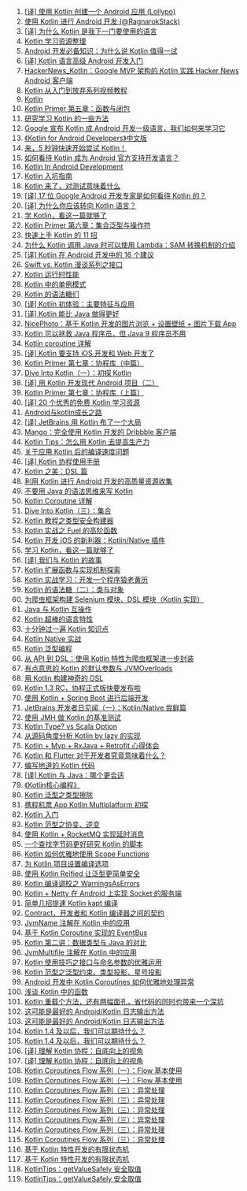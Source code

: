 1. [[译] 使用 Kotlin 创建一个 Android 应用 (Lollypo)](https://weekly.manong.io/bounce?url=https%3A%2F%2Fgithub.com%2Fbboyfeiyu%2Fandroid-tech-frontier%2Ftree%2Fmaster%2Fandroidweekly%2FKotlin%2520for%2520Android%2520%28II%29%25E5%2588%259B%25E5%25BB%25BA%25E4%25B8%2580%25E4%25B8%25AA%25E5%25B7%25A5%25E7%25A8%258B&aid=2090&nid=66)
1. [使用 Kotlin 进行 Android 开发 (@RagnarokStack)](https://weekly.manong.io/bounce?url=http%3A%2F%2Fragnraok.github.io%2Fusing-kotlin-to-write-android-app.html&aid=2731&nid=77)
1. [[译] 为什么 Kotlin 是我下一门要使用的语言](https://weekly.manong.io/bounce?url=http%3A%2F%2Fwww.demojameson.com%2F2015%2F11%2F08%2Fwhy-kotlin%2F&aid=4477&nid=97)
1. [Kotlin 学习资源整理](https://weekly.manong.io/bounce?url=http%3A%2F%2Fmp.weixin.qq.com%2Fs%3F__biz%3DMzA3ODg4MDk0Ng%3D%3D%26mid%3D401833091%26idx%3D1%26sn%3D9685218eeac4abfbafdfacd81950bfa1&aid=5324&nid=106)
1. [Android 开发必备知识：为什么说 Kotlin 值得一试](https://weekly.manong.io/bounce?url=http%3A%2F%2Fmp.weixin.qq.com%2Fs%3F__biz%3DMzA3NTYzODYzMg%3D%3D%26mid%3D404087761%26idx%3D1%26sn%3Dd80625ee52f860a7a2ed4c238d2151b6&aid=5358&nid=107)
1. [[译] Kotlin 语言高级 Android 开发入门](https://weekly.manong.io/bounce?url=https%3A%2F%2Frealm.io%2Fcn%2Fnews%2Foredev-jake-wharton-kotlin-advancing-android-dev%2F&aid=5572&nid=110)
1. [HackerNews_Kotlin：Google MVP 架构的 Kotlin 实践 Hacker News Android 客户端](https://weekly.manong.io/bounce?url=https%3A%2F%2Fgithub.com%2Fxfans%2FHackerNews_Kotlin&aid=6741&nid=124)
1. [Kotlin 从入门到放弃系列视频教程](https://weekly.manong.io/bounce?url=https%3A%2F%2Ftoutiao.io%2Fk%2F7y3tgt&aid=8685&nid=154)
1. [Kotlin](https://weekly.manong.io/bounce?url=http%3A%2F%2Ftoutiao.io%2Fsubjects%2F202803&aid=9142&nid=160)
1. [Kotlin Primer 第五章：函数与闭包](https://weekly.manong.io/bounce?url=https%3A%2F%2Ftoutiao.io%2Fk%2F46g2zy&aid=9395&nid=164)
1. [研究学习 Kotlin 的一些方法](https://weekly.manong.io/bounce?url=https%3A%2F%2Ftoutiao.io%2Fk%2Fnuyso9&aid=9596&nid=167)
1. [Google 宣布 Kotlin 成 Android 开发一级语言，我们如何来学习它](https://weekly.manong.io/bounce?url=https%3A%2F%2Fmp.weixin.qq.com%2Fs%3F__biz%3DMzI2OTQxMTM4OQ%3D%3D%26mid%3D2247484919%26idx%3D1%26sn%3Da5515ee4ecfae912ff612295f36a0bf9&aid=9663&nid=168)
1. [《Kotlin for Android Developers》中文版](https://weekly.manong.io/bounce?url=https%3A%2F%2Ftoutiao.io%2Fk%2Frwcdad&aid=9677&nid=168)
1. [来，5 秒钟快速开始尝试 Kotlin！](https://weekly.manong.io/bounce?url=https%3A%2F%2Ftoutiao.io%2Fk%2F7t0wag&aid=9702&nid=168)
1. [如何看待 Kotlin 成为 Android 官方支持开发语言？](https://weekly.manong.io/bounce?url=https%3A%2F%2Ftoutiao.io%2Fk%2Fuqufge&aid=9736&nid=169)
1. [Kotlin In Android Development](https://weekly.manong.io/bounce?url=http%3A%2F%2Fmp.weixin.qq.com%2Fs%2F-2Y2oqCC_HaiXZy00DnayA&aid=9737&nid=169)
1. [Kotlin 入坑指南](https://weekly.manong.io/bounce?url=https%3A%2F%2Ftoutiao.io%2Fk%2Futo483&aid=9738&nid=169)
1. [Kotlin 来了，对测试意味着什么](https://weekly.manong.io/bounce?url=https%3A%2F%2Ftoutiao.io%2Fk%2Fpj3qld&aid=9751&nid=169)
1. [[译] 17 位 Google Android 开发专家是如何看待 Kotlin 的？](https://weekly.manong.io/bounce?url=http%3A%2F%2Fmp.weixin.qq.com%2Fs%2FT7GZCuauE3Y0dAbZd_oLPw&aid=9797&nid=170)
1. [[译] 为什么你应该转向 Kotlin 语言？](https://weekly.manong.io/bounce?url=https%3A%2F%2Ftoutiao.io%2Fk%2Fgjny9i&aid=9798&nid=170)
1. [学 Kotlin，看这一篇就够了](https://weekly.manong.io/bounce?url=https%3A%2F%2Ftoutiao.io%2Fk%2Fppvk99&aid=9877&nid=171)
1. [Kotlin Primer 第六章：集合泛型与操作符](https://weekly.manong.io/bounce?url=https%3A%2F%2Ftoutiao.io%2Fk%2Fpab85f&aid=9878&nid=171)
1. [快速上手 Kotlin 的 11 招](https://weekly.manong.io/bounce?url=https%3A%2F%2Fmp.weixin.qq.com%2Fs%2FlDBSi2E5_u8dJg21wubH4Q&aid=9944&nid=172)
1. [为什么 Kotlin 调用 Java 时可以使用 Lambda：SAM 转换机制的介绍](https://weekly.manong.io/bounce?url=https%3A%2F%2Fmp.weixin.qq.com%2Fs%2Ffe1JutjpM4k-KuVqY23-Sg&aid=10005&nid=173)
1. [[译] Kotlin 在 Android 开发中的 16 个建议](https://weekly.manong.io/bounce?url=http%3A%2F%2Fmp.weixin.qq.com%2Fs%2F0kE-u6jH7BbgkRWEgHfRQg&aid=10079&nid=174)
1. [Swift vs. Kotlin 漫谈系列之接口](https://weekly.manong.io/bounce?url=https%3A%2F%2Ftoutiao.io%2Fk%2F5ml9jj&aid=10136&nid=175)
1. [Kotlin 运行时性能](https://weekly.manong.io/bounce?url=https%3A%2F%2Ftoutiao.io%2Fk%2Fi9838j&aid=10212&nid=176)
1. [Kotlin 中的单例模式](https://weekly.manong.io/bounce?url=https%3A%2F%2Ftoutiao.io%2Fk%2Ffed765&aid=10292&nid=177)
1. [Kotlin 的语法糖们](https://weekly.manong.io/bounce?url=https%3A%2F%2Ftoutiao.io%2Fk%2F5le02d&aid=10363&nid=178)
1. [[译] Kotlin 初体验：主要特征与应用](https://weekly.manong.io/bounce?url=https%3A%2F%2Ftoutiao.io%2Fk%2F2ca1cy&aid=10585&nid=181)
1. [[译] Kotlin 能比 Java 做得更好](https://weekly.manong.io/bounce?url=https%3A%2F%2Ftoutiao.io%2Fk%2F0ek2q9&aid=10654&nid=182)
1. [NicePhoto：基于 Kotlin 开发的图片浏览 + 设置壁纸 + 图片下载 App](https://weekly.manong.io/bounce?url=https%3A%2F%2Ftoutiao.io%2Fk%2Fwawfxi&aid=10856&nid=184)
1. [Kotlin 可以拯救 Java 程序员，但 Java 9 程序员不用](https://weekly.manong.io/bounce?url=https%3A%2F%2Fmp.weixin.qq.com%2Fs%2FPjX8ZroEFCSw1SDPOBv53Q&aid=10967&nid=186)
1. [Kotlin coroutine 详解](https://weekly.manong.io/bounce?url=https%3A%2F%2Ftoutiao.io%2Fk%2Fdk0maa&aid=11110&nid=188)
1. [[译] Kotlin 要支持 iOS 开发和 Web 开发了](https://weekly.manong.io/bounce?url=http%3A%2F%2Fmp.weixin.qq.com%2Fs%2FyBBAl62tG9qYa39x1uPumA&aid=11303&nid=191)
1. [Kotlin Primer 第七章：协程库（中篇）](https://weekly.manong.io/bounce?url=https%3A%2F%2Ftoutiao.io%2Fk%2Fvipaov&aid=11377&nid=192)
1. [Dive Into Kotlin（一）：初探 Kotlin](https://weekly.manong.io/bounce?url=https%3A%2F%2Ftoutiao.io%2Fk%2F3wd43u&aid=11378&nid=192)
1. [[译] 用 Kotlin 开发现代 Android 项目（二）](https://weekly.manong.io/bounce?url=https%3A%2F%2Ftoutiao.io%2Fk%2F3hlmxi&aid=11447&nid=193)
1. [Kotlin Primer 第七章：协程库（上篇）](https://weekly.manong.io/bounce?url=https%3A%2F%2Ftoutiao.io%2Fk%2Ftlos59&aid=11523&nid=194)
1. [[译] 20 个优秀的免费 Kotlin 学习资源](https://weekly.manong.io/bounce?url=http%3A%2F%2Fmp.weixin.qq.com%2Fs%2Fxo1lERguSc9JfyMRVsiwNw&aid=11577&nid=195)
1. [Android与kotlin成长之路](https://weekly.manong.io/bounce?url=http%3A%2F%2Ftoutiao.io%2Fsubjects%2F105155%23195&aid=11642&nid=195)
1. [[译] JetBrains 用 Kotlin 布了一个大局](https://weekly.manong.io/bounce?url=http%3A%2F%2Fmp.weixin.qq.com%2Fs%2FsVD95crd7K1pIdGQ3JKTOw&aid=11816&nid=198)
1. [Mango：完全使用 Kotlin 开发的 Dribbble 客户端](https://weekly.manong.io/bounce?url=https%3A%2F%2Ftoutiao.io%2Fk%2Fc8212d&aid=11863&nid=198)
1. [Kotlin Tips：怎么用 Kotlin 去提高生产力](https://weekly.manong.io/bounce?url=https%3A%2F%2Ftoutiao.io%2Fk%2Ffxa9fx&aid=11975&nid=200)
1. [关于应用 Kotlin 后的编译速度问题](https://weekly.manong.io/bounce?url=https%3A%2F%2Ftoutiao.io%2Fk%2F70be44&aid=12288&nid=204)
1. [[译] Kotlin 协程使用手册](https://weekly.manong.io/bounce?url=https%3A%2F%2Ftoutiao.io%2Fk%2Fc0c9ow&aid=12351&nid=205)
1. [Kotlin 之美：DSL 篇](https://weekly.manong.io/bounce?url=https%3A%2F%2Ftoutiao.io%2Fk%2Fxi28i2&aid=12426&nid=206)
1. [利用 Kotlin 进行 Android 开发的高质量资源收集](https://weekly.manong.io/bounce?url=https%3A%2F%2Ftoutiao.io%2Fk%2Fawb05h&aid=12451&nid=206)
1. [不要用 Java 的语法思维来写 Kotlin](https://weekly.manong.io/bounce?url=https%3A%2F%2Ftoutiao.io%2Fk%2Ft5y0ou&aid=12493&nid=207)
1. [Kotlin Coroutine 详解](https://weekly.manong.io/bounce?url=https%3A%2F%2Ftoutiao.io%2Fk%2F2jwog4&aid=12494&nid=207)
1. [Dive Into Kotlin（三）：集合](https://weekly.manong.io/bounce?url=https%3A%2F%2Ftoutiao.io%2Fk%2Fh0crjo&aid=12634&nid=209)
1. [Kotlin 教程之类型安全构建器](https://weekly.manong.io/bounce?url=https%3A%2F%2Fmp.weixin.qq.com%2Fs%3F__biz%3DMzI3MjE3MDE0Mw%3D%3D%26mid%3D2649935679%26idx%3D1%26sn%3Da99b6cf6375d225473270db56b6ed85d&aid=12714&nid=210)
1. [Kotlin 实战之 Fuel 的高阶函数](https://weekly.manong.io/bounce?url=http%3A%2F%2Fmp.weixin.qq.com%2Fs%2FCPYAzy96Bs07RaCoEpYOfA&aid=12794&nid=211)
1. [Kotlin 开发 iOS 的新利器：Kotlin/Native 插件](https://weekly.manong.io/bounce?url=http%3A%2F%2Fmp.weixin.qq.com%2Fs%2FrMy9Wqz6pvats4ePeBz_5w&aid=12881&nid=212)
1. [学习 Kotlin，看这一篇就够了](https://weekly.manong.io/bounce?url=https%3A%2F%2Ftoutiao.io%2Fk%2F0k1l0l&aid=13060&nid=215)
1. [[译] 我们与 Kotlin 的故事](https://weekly.manong.io/bounce?url=https%3A%2F%2Fmp.weixin.qq.com%2Fs%2FMXi0Uj94tOjjt7E2cNQy1Q&aid=13194&nid=217)
1. [Kotlin 扩展函数与实现机制探索](https://weekly.manong.io/bounce?url=https%3A%2F%2Fmp.weixin.qq.com%2Fs%2FARlkRUv6a_AARWZYX2wM6A&aid=13195&nid=217)
1. [Kotlin 实战学习：开发一个程序猿老黄历](https://weekly.manong.io/bounce?url=https%3A%2F%2Ftoutiao.io%2Fk%2Fg9xgnw&aid=13267&nid=218)
1. [Kotlin 的语法糖（二）：类与对象](https://weekly.manong.io/bounce?url=https%3A%2F%2Ftoutiao.io%2Fk%2Fdu6vzr&aid=13338&nid=219)
1. [为爬虫框架构建 Selenium 模块、DSL 模块（Kotlin 实现）](https://weekly.manong.io/bounce?url=https%3A%2F%2Ftoutiao.io%2Fk%2F21c3wh&aid=13339&nid=219)
1. [Java 与 Kotlin 互操作](https://weekly.manong.io/bounce?url=https%3A%2F%2Ftoutiao.io%2Fk%2F7er2y4&aid=13402&nid=220)
1. [Kotlin 超棒的语言特性](https://weekly.manong.io/bounce?url=https%3A%2F%2Fmp.weixin.qq.com%2Fs%2FylAZnOObrwtJDPqaK2ONLw&aid=13456&nid=221)
1. [十分钟过一遍 Kotlin 知识点](https://weekly.manong.io/bounce?url=https%3A%2F%2Fmp.weixin.qq.com%2Fs%2FvvJZq6ZS4-10CQchyLD-dg&aid=13549&nid=222)
1. [Kotlin Native 实战](https://weekly.manong.io/bounce?url=https%3A%2F%2Ftoutiao.io%2Fk%2Foo8kuf&aid=13799&nid=226)
1. [Kotlin 泛型编程](https://weekly.manong.io/bounce?url=https%3A%2F%2Ftoutiao.io%2Fk%2F4vxpy1&aid=14135&nid=231)
1. [从 API 到 DSL：使用 Kotlin 特性为爬虫框架进一步封装](https://weekly.manong.io/bounce?url=https%3A%2F%2Ftoutiao.io%2Fk%2Fuwbuyw&aid=14264&nid=233)
1. [有点意思的 Kotlin 的默认参数与 JVMOverloads](https://weekly.manong.io/bounce?url=https%3A%2F%2Ftoutiao.io%2Fk%2Fh78h93&aid=14397&nid=235)
1. [用 Kotlin 构建神奇的 DSL](https://weekly.manong.io/bounce?url=https%3A%2F%2Fmp.weixin.qq.com%2Fs%2F7MbrXsQlJ2Gh9i0Ajmoo6g&aid=14528&nid=237)
1. [Kotlin 1.3 RC，协程正式版快要发布啦](https://weekly.manong.io/bounce?url=https%3A%2F%2Ftoutiao.io%2Fk%2Fl7q6im&aid=14601&nid=238)
1. [使用 Kotlin + Spring Boot 进行后端开发](https://weekly.manong.io/bounce?url=https%3A%2F%2Ftoutiao.io%2Fk%2Fgm554x&aid=14732&nid=240)
1. [JetBrains 开发者日见闻（一）：Kotlin/Native 尝鲜篇](https://weekly.manong.io/bounce?url=https%3A%2F%2Fmp.weixin.qq.com%2Fs%2FJTsJOKfQN_ryK8o--mcu4g&aid=14840&nid=242)
1. [使用 JMH 做 Kotlin 的基准测试](https://weekly.manong.io/bounce?url=https%3A%2F%2Ftoutiao.io%2Fk%2Fvsoae1&aid=14975&nid=244)
1. [Kotlin Type? vs Scala Option](https://weekly.manong.io/bounce?url=https%3A%2F%2Ftoutiao.io%2Fk%2Fw4gzml&aid=15099&nid=246)
1. [从源码角度分析 Kotlin by lazy 的实现](https://weekly.manong.io/bounce?url=https%3A%2F%2Ftoutiao.io%2Fk%2F6w9fxn&aid=15539&nid=252)
1. [Kotlin + Mvp + RxJava + Retrofit 心得体会](https://weekly.manong.io/bounce?url=https%3A%2F%2Ftoutiao.io%2Fk%2Fiurlhc&aid=15983&nid=258)
1. [Kotlin 和 Flutter 对于开发者究竟意味着什么？](https://weekly.manong.io/bounce?url=https%3A%2F%2Ftoutiao.io%2Fk%2F5zzmi7&aid=16228&nid=261)
1. [编写地道的 Kotlin 代码](https://weekly.manong.io/bounce?url=https%3A%2F%2Ftoutiao.io%2Fk%2F22si59&aid=16394&nid=263)
1. [[译] Kotlin 与 Java：哪个更合适](https://weekly.manong.io/bounce?url=https%3A%2F%2Fmp.weixin.qq.com%2Fs%2FPWr7j1ClyHsICyPvllCh8w&aid=16498&nid=264)
1. [《Kotlin核心编程》](https://weekly.manong.io/bounce?url=https%3A%2F%2Fitem.jd.com%2F12519581.html&aid=16409&nid=264)
1. [Kotlin 泛型之类型擦除](https://weekly.manong.io/bounce?url=https%3A%2F%2Ftoutiao.io%2Fk%2Fwysljp&aid=16575&nid=265)
1. [携程机票 App Kotlin Multiplatform 初探](https://weekly.manong.io/bounce?url=https%3A%2F%2Fmp.weixin.qq.com%2Fs%2FhFoCEmhKAyeuckQJBhPcGA&aid=16651&nid=266)
1. [Kotlin 入门](https://weekly.manong.io/bounce?url=https%3A%2F%2Ftoutiao.io%2Fk%2Fq3ueej&aid=16703&nid=267)
1. [Kotlin 范型之协变、逆变](https://weekly.manong.io/bounce?url=https%3A%2F%2Ftoutiao.io%2Fk%2F455836&aid=16827&nid=268)
1. [使用 Kotlin + RocketMQ 实现延时消息](https://weekly.manong.io/bounce?url=https%3A%2F%2Ftoutiao.io%2Fk%2Fk6s0yr&aid=16913&nid=269)
1. [一个查找字节码更好研究 Kotlin 的脚本](https://weekly.manong.io/bounce?url=https%3A%2F%2Ftoutiao.io%2Fk%2Fcjzegl&aid=16945&nid=270)
1. [Kotlin 如何优雅地使用 Scope Functions](https://weekly.manong.io/bounce?url=https%3A%2F%2Ftoutiao.io%2Fk%2F46i07g&aid=17060&nid=271)
1. [为 Kotlin 项目设置编译选项](https://weekly.manong.io/bounce?url=https%3A%2F%2Ftoutiao.io%2Fk%2Fqo25qy&aid=17061&nid=271)
1. [使用 Kotlin Reified 让泛型更简单安全](https://weekly.manong.io/bounce?url=https%3A%2F%2Ftoutiao.io%2Fk%2Fusppy3&aid=17106&nid=272)
1. [Kotlin 编译调校之 WarningsAsErrors](https://weekly.manong.io/bounce?url=https%3A%2F%2Ftoutiao.io%2Fk%2Fjf21njq&aid=17281&nid=274)
1. [Kotlin + Netty 在 Android 上实现 Socket 的服务端](https://weekly.manong.io/bounce?url=https%3A%2F%2Ftoutiao.io%2Fk%2Fkodove2&aid=17358&nid=275)
1. [简单几招提速 Kotlin kapt 编译](https://weekly.manong.io/bounce?url=https%3A%2F%2Ftoutiao.io%2Fk%2F6qxfivy&aid=17359&nid=275)
1. [Contract，开发者和 Kotlin 编译器之间的契约](https://weekly.manong.io/bounce?url=https%3A%2F%2Ftoutiao.io%2Fk%2F7raw0xw&aid=17437&nid=276)
1. [JvmName 注解在 Kotlin 中的应用](https://weekly.manong.io/bounce?url=https%3A%2F%2Ftoutiao.io%2Fk%2Fzrgyhfg&aid=17514&nid=277)
1. [基于 Kotlin Coroutine 实现的 EventBus](https://weekly.manong.io/bounce?url=https%3A%2F%2Ftoutiao.io%2Fk%2Fqb5nf30&aid=17515&nid=277)
1. [Kotlin 第二讲：数据类型与 Java 的对比](https://weekly.manong.io/bounce?url=https%3A%2F%2Fmp.weixin.qq.com%2Fs%2Fc47ckKC8BO5P88MYs2RmUg&aid=17597&nid=278)
1. [JvmMultifile 注解在 Kotlin 中的应用](https://weekly.manong.io/bounce?url=https%3A%2F%2Ftoutiao.io%2Fk%2Fq933gvn&aid=17598&nid=278)
1. [Kotlin 使用技巧之接口与命名参数的优雅运用](https://weekly.manong.io/bounce?url=https%3A%2F%2Ftoutiao.io%2Fk%2Fyobm6mg&aid=17734&nid=280)
1. [Kotlin 范型之泛型约束、类型投影、星号投影](https://weekly.manong.io/bounce?url=https%3A%2F%2Ftoutiao.io%2Fk%2Fa3ighul&aid=17801&nid=281)
1. [Android 开发中 Kotlin Coroutines 如何优雅地处理异常](https://weekly.manong.io/bounce?nid=283&aid=17909&url=https%3A%2F%2Ftoutiao.io%2Fk%2Fy9uvtog)
1. [浅谈 Kotlin 中的函数](https://weekly.manong.io/bounce?nid=285&aid=18060&url=https%3A%2F%2Fmp.weixin.qq.com%2Fs%2FUV23Uw_969oVhiOdo4ZKAw)
1. [Kotlin 重载个方法，还有两幅面孔，省代码的同时也带来一个深坑](https://weekly.manong.io/bounce?nid=285&aid=18061&url=https%3A%2F%2Fmp.weixin.qq.com%2Fs%2FXaN-Nd6_adLL2ZKfEuMvtw)
1. [这可能是最好的 Android/Kotlin 日志输出方法](https://weekly.manong.io/bounce?nid=287&aid=18197&url=https%3A%2F%2Ftoutiao.io%2Fk%2Ff0p78a7)
1. [这可能是最好的 Android/Kotlin 日志输出方法](https://weekly.manong.io/bounce?nid=287&aid=18197&url=https%3A%2F%2Ftoutiao.io%2Fk%2Ff0p78a7)
1. [Kotlin 1.4 及以后，我们可以期待什么？](https://weekly.manong.io/bounce?nid=290&aid=18409&url=https%3A%2F%2Ftoutiao.io%2Fk%2Fh5lq9hr)
1. [Kotlin 1.4 及以后，我们可以期待什么？](https://weekly.manong.io/bounce?nid=290&aid=18409&url=https%3A%2F%2Ftoutiao.io%2Fk%2Fh5lq9hr)
1. [[译] 理解 Kotlin 协程：自底向上的视角](https://weekly.manong.io/bounce?nid=294&aid=18653&url=https%3A%2F%2Ftoutiao.io%2Fk%2F39no9np)
1. [[译] 理解 Kotlin 协程：自底向上的视角](https://weekly.manong.io/bounce?nid=294&aid=18653&url=https%3A%2F%2Ftoutiao.io%2Fk%2F39no9np)
1. [Kotlin Coroutines Flow 系列（一）：Flow 基本使用](https://weekly.manong.io/bounce?nid=294&aid=18654&url=https%3A%2F%2Ftoutiao.io%2Fk%2Fcgwn9qs)
1. [Kotlin Coroutines Flow 系列（一）：Flow 基本使用](https://weekly.manong.io/bounce?nid=294&aid=18654&url=https%3A%2F%2Ftoutiao.io%2Fk%2Fcgwn9qs)
1. [Kotlin Coroutines Flow 系列（三）：异常处理](https://weekly.manong.io/bounce?nid=295&aid=18719&url=https%3A%2F%2Ftoutiao.io%2Fk%2F6pwxbqd)
1. [Kotlin Coroutines Flow 系列（三）：异常处理](https://weekly.manong.io/bounce?nid=295&aid=18719&url=https%3A%2F%2Ftoutiao.io%2Fk%2F6pwxbqd)
1. [Kotlin Coroutines Flow 系列（三）：异常处理](https://weekly.manong.io/bounce?nid=295&aid=18719&url=https%3A%2F%2Ftoutiao.io%2Fk%2F6pwxbqd)
1. [Kotlin Coroutines Flow 系列（三）：异常处理](https://weekly.manong.io/bounce?nid=295&aid=18719&url=https%3A%2F%2Ftoutiao.io%2Fk%2F6pwxbqd)
1. [Kotlin Coroutines Flow 系列（三）：异常处理](https://weekly.manong.io/bounce?nid=295&aid=18719&url=https%3A%2F%2Ftoutiao.io%2Fk%2F6pwxbqd)
1. [Kotlin Coroutines Flow 系列（三）：异常处理](https://weekly.manong.io/bounce?nid=295&aid=18719&url=https%3A%2F%2Ftoutiao.io%2Fk%2F6pwxbqd)
1. [基于 Kotlin 特性开发的有限状态机](https://weekly.manong.io/bounce?nid=297&aid=18852&url=https%3A%2F%2Ftoutiao.io%2Fk%2Ffvhtzfh)
1. [基于 Kotlin 特性开发的有限状态机](https://weekly.manong.io/bounce?nid=297&aid=18852&url=https%3A%2F%2Ftoutiao.io%2Fk%2Ffvhtzfh)
1. [KotlinTips：getValueSafely 安全取值](https://weekly.manong.io/bounce?nid=301&aid=19061&url=https%3A%2F%2Ftoutiao.io%2Fk%2F1fws9v6)
1. [KotlinTips：getValueSafely 安全取值](https://weekly.manong.io/bounce?nid=301&aid=19061&url=https%3A%2F%2Ftoutiao.io%2Fk%2F1fws9v6)
